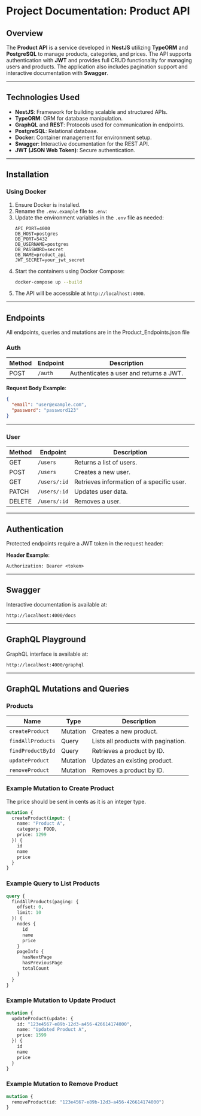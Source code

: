 
# **Project Documentation: Product API**

## **Overview**
The **Product API** is a service developed in **NestJS** utilizing **TypeORM** and **PostgreSQL** to manage products, categories, and prices. The API supports authentication with **JWT** and provides full CRUD functionality for managing users and products. The application also includes pagination support and interactive documentation with **Swagger**.

---

## **Technologies Used**
- **NestJS**: Framework for building scalable and structured APIs.
- **TypeORM**: ORM for database manipulation.
- **GraphQL** and **REST**: Protocols used for communication in endpoints.
- **PostgreSQL**: Relational database.
- **Docker**: Container management for environment setup.
- **Swagger**: Interactive documentation for the REST API.
- **JWT (JSON Web Token)**: Secure authentication.

---

## **Installation**
### **Using Docker**
1. Ensure Docker is installed.
2. Rename the `.env.example` file to `.env`:
3. Update the environment variables in the `.env` file as needed:
   ```
   API_PORT=4000
   DB_HOST=postgres
   DB_PORT=5432
   DB_USERNAME=postgres
   DB_PASSWORD=secret
   DB_NAME=product_api
   JWT_SECRET=your_jwt_secret
   ```
4. Start the containers using Docker Compose:
   ```bash
   docker-compose up --build
   ```
5. The API will be accessible at `http://localhost:4000`.

---

## **Endpoints**

All endpoints, queries and mutations are in the Product_Endpoints.json file

### **Auth**
| Method | Endpoint   | Description                              |
|--------|------------|------------------------------------------|
| POST   | `/auth`    | Authenticates a user and returns a JWT.  |

**Request Body Example**:
```json
{
  "email": "user@example.com",
  "password": "password123"
}
```

---

### **User**
| Method | Endpoint       | Description                              |
|--------|----------------|------------------------------------------|
| GET    | `/users`       | Returns a list of users.                |
| POST   | `/users`       | Creates a new user.                     |
| GET    | `/users/:id`   | Retrieves information of a specific user. |
| PATCH  | `/users/:id`   | Updates user data.                      |
| DELETE | `/users/:id`   | Removes a user.                         |

---

## **Authentication**
Protected endpoints require a JWT token in the request header:

**Header Example**:
```
Authorization: Bearer <token>
```

---

## **Swagger**
Interactive documentation is available at:
```
http://localhost:4000/docs
```

---

## **GraphQL Playground**
GraphQL interface is available at:
```
http://localhost:4000/graphql
```

---

## **GraphQL Mutations and Queries**

### **Products**

| Name               | Type     | Description                          |
|--------------------|----------|--------------------------------------|
| `createProduct`    | Mutation | Creates a new product.              |
| `findAllProducts`  | Query    | Lists all products with pagination. |
| `findProductById`  | Query    | Retrieves a product by ID.          |
| `updateProduct`    | Mutation | Updates an existing product.        |
| `removeProduct`    | Mutation | Removes a product by ID.            |

### Example Mutation to Create Product
The price should be sent in cents as it is an integer type.
```graphql
mutation {
  createProduct(input: {
    name: "Product A",
    category: FOOD,
    price: 1299
  }) {
    id
    name
    price
  }
}
```

### Example Query to List Products
```graphql
query {
  findAllProducts(paging: {
    offset: 0,
    limit: 10
  }) {
    nodes {
      id
      name
      price
    }
    pageInfo {
      hasNextPage
      hasPreviousPage
      totalCount
    }
  }
}
```

### Example Mutation to Update Product
```graphql
mutation {
  updateProduct(update: {
    id: "123e4567-e89b-12d3-a456-426614174000",
    name: "Updated Product A",
    price: 1599
  }) {
    id
    name
    price
  }
}
```

### Example Mutation to Remove Product
```graphql
mutation {
  removeProduct(id: "123e4567-e89b-12d3-a456-426614174000")
}
```
